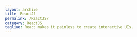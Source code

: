 ```yaml
---
layout: archive
title: ReactJS
permalink: /ReactJS/
category: ReactJS
tagline: React makes it painless to create interactive UIs.
---
```

